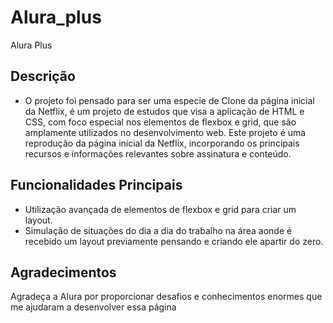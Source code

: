# Alura_plus

Alura Plus

## Descrição

- O projeto foi pensado para ser uma especie de Clone da página inicial da Netflix, é um projeto de estudos que visa a aplicação de HTML e CSS, com foco especial nos elementos de flexbox e grid, que são amplamente utilizados no desenvolvimento web. Este projeto é uma reprodução da página inicial da Netflix, incorporando os principais recursos e informações relevantes sobre assinatura e conteúdo.

## Funcionalidades Principais

- Utilização avançada de elementos de flexbox e grid para criar um layout.
- Simulação de situações do dia a dia do trabalho na área aonde é recebido um layout previamente pensando e criando ele apartir do zero.




## Agradecimentos

Agradeça a Alura por proporcionar desafios e conhecimentos enormes que me ajudaram a desenvolver essa página
